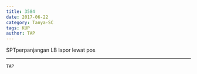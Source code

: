 ```yaml
---
title: 3584
date: 2017-06-22
category: Tanya-SC
tags: KUP
author: TAP
---
```


SPTperpanjangan LB lapor lewat pos

---



`TAP`
